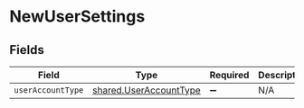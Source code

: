 # NewUserSettings


## Fields

| Field                                                                   | Type                                                                    | Required                                                                | Description                                                             |
| ----------------------------------------------------------------------- | ----------------------------------------------------------------------- | ----------------------------------------------------------------------- | ----------------------------------------------------------------------- |
| `userAccountType`                                                       | [shared.UserAccountType](../../../sdk/models/shared/useraccounttype.md) | :heavy_minus_sign:                                                      | N/A                                                                     |